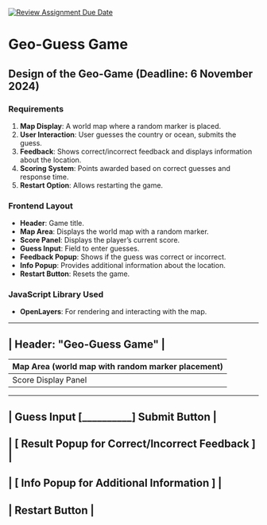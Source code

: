 [![Review Assignment Due Date](https://classroom.github.com/assets/deadline-readme-button-22041afd0340ce965d47ae6ef1cefeee28c7c493a6346c4f15d667ab976d596c.svg)](https://classroom.github.com/a/ATV5e7Id)
# Geo-Guess Game

## Design of the Geo-Game (Deadline: 6 November 2024)

### Requirements
1. **Map Display**: A world map where a random marker is placed.
2. **User Interaction**: User guesses the country or ocean, submits the guess.
3. **Feedback**: Shows correct/incorrect feedback and displays information about the location.
4. **Scoring System**: Points awarded based on correct guesses and response time.
5. **Restart Option**: Allows restarting the game.

### Frontend Layout
- **Header**: Game title.
- **Map Area**: Displays the world map with a random marker.
- **Score Panel**: Displays the player’s current score.
- **Guess Input**: Field to enter guesses.
- **Feedback Popup**: Shows if the guess was correct or incorrect.
- **Info Popup**: Provides additional information about the location.
- **Restart Button**: Resets the game.

### JavaScript Library Used
- **OpenLayers**: For rendering and interacting with the map.

 -------------------------------------------------------
|               Header: "Geo-Guess Game"               |
 -------------------------------------------------------
|   Map Area (world map with random marker placement)  |
|------------------------------------------------------|
|                  Score Display Panel                 |
 -------------------------------------------------------
|  Guess Input [__________]  Submit Button             |
 -------------------------------------------------------
|  [ Result Popup for Correct/Incorrect Feedback ]     |
 -------------------------------------------------------
|  [ Info Popup for Additional Information ]           |
 -------------------------------------------------------
|                  Restart Button                      |
 -------------------------------------------------------
